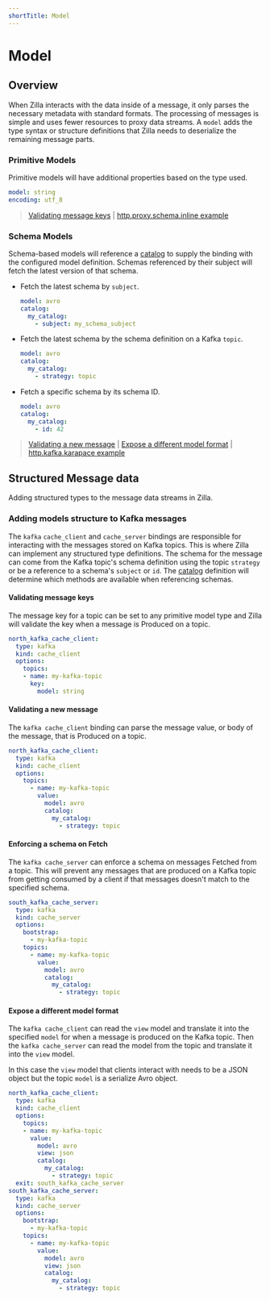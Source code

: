 ```yaml
---
shortTitle: Model
---
```


# Model

## Overview

When Zilla interacts with the data inside of a message, it only parses the necessary metadata with standard formats. The processing of messages is simple and uses fewer resources to proxy data streams. A `model` adds the type syntax or structure definitions that Zilla needs to deserialize the remaining message parts.

### Primitive Models
Primitive models will have additional properties based on the type used.

```yaml
model: string
encoding: utf_8
```

> [Validating message keys](#validating-message-keys) | [http.proxy.schema.inline example](https://github.com/aklivity/zilla-examples/tree/main/http.proxy.schema.inline)

### Schema Models
Schema-based models will reference a [catalog](./catalog.md#catalog) to supply the binding with the configured model definition. Schemas referenced by their subject will fetch the latest version of that schema.

- Fetch the latest schema by `subject`.

    ```yaml
    model: avro
    catalog:
      my_catalog:
        - subject: my_schema_subject
    ```

- Fetch the latest schema by the schema definition on a Kafka `topic`.

    ```yaml
    model: avro
    catalog:
      my_catalog:
        - strategy: topic
    ```

- Fetch a specific schema by its schema ID.

    ```yaml
    model: avro
    catalog:
      my_catalog:
        - id: 42
    ```

> [Validating a new message](#validating-a-new-message) | [Expose a different model format](#expose-a-different-model-format) | [http.kafka.karapace example](https://github.com/aklivity/zilla-examples/tree/main/http.kafka.karapace)

## Structured Message data

Adding structured types to the message data streams in Zilla.

### Adding models structure to Kafka messages

The `kafka` `cache_client` and `cache_server` bindings are responsible for interacting with the messages stored on Kafka topics. This is where Zilla can implement any structured type definitions. The schema for the message can come from the Kafka topic's schema definition using the topic `strategy` or be a reference to a schema's `subject` or `id`. The [catalog](./catalog.md#catalog) definition will determine which methods are available when referencing schemas.

#### Validating message keys
The message key for a topic can be set to any primitive model type and Zilla will validate the key when a message is Produced on a topic.

```yaml
north_kafka_cache_client:
  type: kafka
  kind: cache_client
  options:
    topics:
    - name: my-kafka-topic
      key:
        model: string
```

#### Validating a new message

The `kafka cache_client` binding can parse the message value, or body of the message, that is Produced on a topic.

```yaml
north_kafka_cache_client:
  type: kafka
  kind: cache_client
  options:
    topics:
      - name: my-kafka-topic
        value:
          model: avro
          catalog:
            my_catalog:
              - strategy: topic
```

#### Enforcing a schema on Fetch

The `kafka cache_server` can enforce a schema on messages Fetched from a topic. This will prevent any messages that are produced on a Kafka topic from getting consumed by a client if that messages doesn't match to the specified schema.

```yaml
south_kafka_cache_server:
  type: kafka
  kind: cache_server
  options:
    bootstrap:
      - my-kafka-topic
    topics:
      - name: my-kafka-topic
        value:
          model: avro
          catalog:
            my_catalog:
              - strategy: topic
```

#### Expose a different model format

The `kafka cache_client` can read the `view` model and translate it into the specified `model` for when a message is produced on the Kafka topic. Then the `kafka cache_server` can read the model from the topic and translate it into the `view` model.

In this case the `view` model that clients interact with needs to be a JSON object but the topic `model` is a serialize Avro object.

```yaml
north_kafka_cache_client:
  type: kafka
  kind: cache_client
  options:
    topics:
    - name: my-kafka-topic
      value:
        model: avro
        view: json
        catalog:
          my_catalog:
            - strategy: topic
  exit: south_kafka_cache_server
south_kafka_cache_server:
  type: kafka
  kind: cache_server
  options:
    bootstrap:
      - my-kafka-topic
    topics:
      - name: my-kafka-topic
        value:
          model: avro
          view: json
          catalog:
            my_catalog:
              - strategy: topic
```